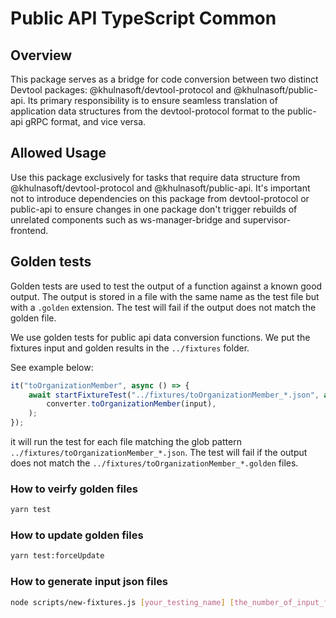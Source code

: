 # Public API TypeScript Common

## Overview

This package serves as a bridge for code conversion between two distinct Devtool packages: @khulnasoft/devtool-protocol and @khulnasoft/public-api. Its primary responsibility is to ensure seamless translation of application data structures from the devtool-protocol format to the public-api gRPC format, and vice versa.

## Allowed Usage

Use this package exclusively for tasks that require data structure from @khulnasoft/devtool-protocol and @khulnasoft/public-api. It's important not to introduce dependencies on this package from devtool-protocol or public-api to ensure changes in one package don't trigger rebuilds of unrelated components such as ws-manager-bridge and supervisor-frontend.

## Golden tests

Golden tests are used to test the output of a function against a known good output. The output is stored in a file with the same name as the test file but with a `.golden` extension. The test will fail if the output does not match the golden file.

We use golden tests for public api data conversion functions. We put the fixtures input and golden results in the `../fixtures` folder.

See example below:

```ts
it("toOrganizationMember", async () => {
    await startFixtureTest("../fixtures/toOrganizationMember_*.json", async (input) =>
        converter.toOrganizationMember(input),
    );
});
```

it will run the test for each file matching the glob pattern `../fixtures/toOrganizationMember_*.json`. The test will fail if the output does not match the `../fixtures/toOrganizationMember_*.golden` files.

### How to veirfy golden files

```bash
yarn test
```

### How to update golden files

```bash
yarn test:forceUpdate
```

### How to generate input json files

```bash
node scripts/new-fixtures.js [your_testing_name] [the_number_of_input_files]
```
